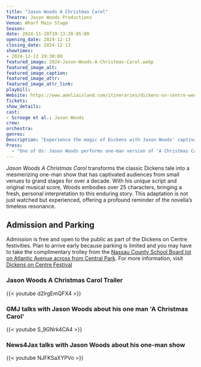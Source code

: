 ```yaml
---
title: "Jason Woods A Christmas Carol"
Theatre: Jason Woods Productions
Venue: Wharf Main Stage
Season: 
date: 2024-11-28T19:13:28-05:00
opening_date: 2024-12-13
closing_date: 2024-12-13
showtimes:
- 2024-12-13 19:30:00
featured_image: 2024-Jason-Woods-A-Christmas-Carol.webp
featured_image_alt: 
featured_image_caption: 
featured_image_attr: 
featured_image_attr_link: 
playbill:
Website: https://www.ameliaisland.com/itineraries/dickens-on-centre-weekend-getaway/#one-man-show
Tickets: 
show_details: 
cast:
- Scrooge et al.: Jason Woods
crew:
orchestra:
genres: 
Description: "Experience the magic of Dickens with Jason Woods' captivating one-man performance of *A Christmas Carol*. Discover this unique adaptation where music and storytelling bring over 25 characters to life. Don't miss this timeless holiday masterpiece!"
Press:
  - "One of Us: Jason Woods performs one-man version of 'A Christmas Carol' each December": https://www.jacksonville.com/story/news/2016/12/05/one-us-jason-woods-performs-one-man-version-christmas-carol-each-december/15734700007/
---
```

*Jason Woods A Christmas Carol* transforms the classic Dickens tale into a mesmerizing one-man show that has captivated audiences from small venues to grand stages for over a decade. With his unique script and original musical score, Woods embodies over 25 characters, bringing a fresh, personal interpretation to this enduring story. This adaptation is not just watched but experienced, offering a profound reminder of the novella’s timeless resonance.

## Admission and Parking
Admission is free and open to the public as part of the Dickens on Centre festivities. Plan to arrive early because parking is limited and you may have to take the complimentary trolley from the [Nassau County School Board lot on Atlantic Avenue across from Central Park](https://maps.app.goo.gl/hxXKgKmH32gnr92E8). For more information, visit [Dickens on Centre Festival](https://www.ameliaisland.com/dickens-on-centre/)

### Jason Woods A Christmas Carol Trailer
{{< youtube d2lrgEmQFX4 >}}

### GMJ talks with Jason Woods about his one man 'A Christmas Carol'
{{< youtube S_9GNrk4CA4 >}}

### News4Jax talks with Jason Woods about his one-man show
{{< youtube NJFKSaXYPVo >}}